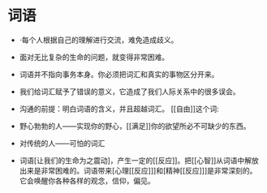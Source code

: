 # 词语
- ·每个人根据自己的理解进行交流，难免造成歧义。
- 面对无比复杂的生命的问题，就变得非常困难。
- 词语并不指向事务本身。你必须把词汇和真实的事物区分开来。
- 我们给词汇赋予了错误的意义，它造成了我们人际关系中的很多误会。
- 沟通的前提：明白词语的含义，并且超越词汇。
[[自由]]这个词:
- 野心勃勃的人——实现你的野心，[[满足]]你的欲望所必不可缺少的东西。  
- 对传统的人——可怕的词汇

- 词语[让我们的生命为之震动]，产生一定的[[反应]]。把[[心智]]从词语中解放出来是非常困难的。词语带来[心理[[反应]]]和[精神[[反应]]]是非常深刻的。它会唤醒你各种各样的观念，信仰，偏见。